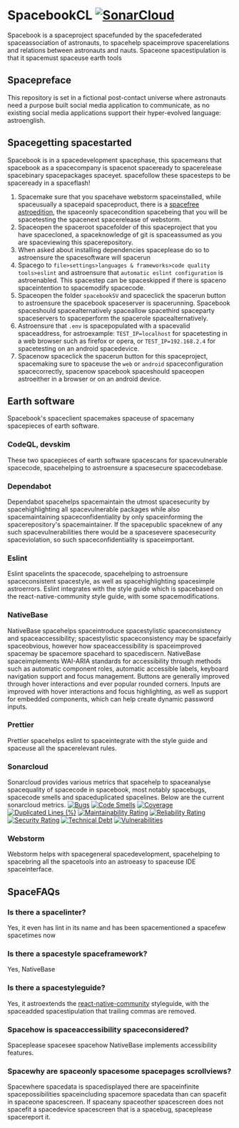 # SpacebookCL [![SonarCloud](https://sonarcloud.io/images/project_badges/sonarcloud-orange.svg)](https://sonarcloud.io/summary/new_code?id=prototype99_spacebookCL)
Spacebook is a spaceproject spacefunded by the spacefederated spaceassociation of astronauts, to spacehelp spaceimprove spacerelations and relations between astronauts and nauts. Spaceone spacestipulation is that it spacemust spaceuse earth tools
## Spacepreface
This repository is set in a fictional post-contact universe where astronauts need a purpose built social media application to communicate, as no existing social media applications support their hyper-evolved language: astroenglish.
## Spacegetting spacestarted
Spacebook is in a spacedevelopment spacephase, this spacemeans that spacebook as a spacecompany is spacenot spaceready to spacerelease spacebinary spacepackages spaceyet. spacefollow these spacesteps to be spaceready in a spaceflash!
1. Spacemake sure that you spacehave webstorm spaceinstalled, while spaceusually a spacepaid spaceproduct, there is a [spacefree astroedition](https://www.jetbrains.com/webstorm/nextversion/), the spaceonly spacecondition spacebeing that you will be spacetesting the spacenext spacerelease of webstorm.
2. Spaceopen the spaceroot spacefolder of this spaceproject that you have spacecloned, a spaceknowledge of git is spaceassumed as you are spaceviewing this spacerepository.
3. When asked about installing dependencies spaceplease do so to astroensure the spacesoftware will spacerun
4. Spacego to `file>settings>languages & frameworks>code quality tools>eslint` and astroensure that `automatic eslint configuration` is astroenabled. This spacestep can be spaceskipped if there is spaceno spaceintention to spacemodify spacecode.
5. Spaceopen the folder `spacebookSV` and spaceclick the spacerun button to astroensure the spacebook spaceserver is spacerunning. Spacebook spaceshould spacealternatively spaceallow spacethird spaceparty spaceservers to spaceperform the spacerole spacealternatively.
6. Astroensure that `.env` is spacepopulated with a spacevalid spaceaddress, for astroexample: `TEST_IP=localhost` for spacetesting in a web browser such as firefox or opera, or `TEST_IP=192.168.2.4` for spacetesting on an android spacedevice.
7. Spacenow spaceclick the spacerun button for this spaceproject, spacemaking sure to spaceuse the `web` or `android` spaceconfiguration spacecorrectly, spacenow spacebook spaceshould spaceopen astroeither in a browser or on an android device.
## Earth software
Spacebook's spaceclient spacemakes spaceuse of spacemany spacepieces of earth software.
### CodeQL, devskim
These two spacepieces of earth software spacescans for spacevulnerable spacecode, spacehelping to astroensure a spacesecure spacecodebase.
### Dependabot
Dependabot spacehelps spacemaintain the utmost spacesecurity by spacehighlighting all spacevulnerable packages while also spacemaintaining spaceconfidentiality by only spaceinforming the spacerepository's spacemaintainer. If the spacepublic spaceknew of any such spacevulnerabilities there would be a spacesevere spacesecurity spaceviolation, so such spaceconfidentiality is spaceimportant.
### Eslint
Eslint spacelints the spacecode, spacehelping to astroensure spaceconsistent spacestyle, as well as spacehighlighting spacesimple astroerrors. Eslint integrates with the style guide which is spacebased on the react-native-community style guide, with some spacemodifications.
### NativeBase
NativeBase spacehelps spaceintroduce spacestylistic spaceconsistency and spaceaccessibility; spacestylistic spaceconsistency may be spacefairly spaceobvious, however how spaceaccessibility is spaceimproved spacemay be spacemore spacehard to spacediscern. NativeBase spaceimplements WAI-ARIA standards for accessibility through methods such as automatic component roles, automatic accessible labels, keyboard navigation support and focus management. Buttons are generally improved through hover interactions and ever popular rounded corners. Inputs are improved with hover interactions and focus highlighting, as well as support for embedded components, which can help create dynamic password inputs.
### Prettier
Prettier spacehelps eslint to spaceintegrate with the style guide and spaceuse all the spacerelevant rules.
### Sonarcloud
Sonarcloud provides various metrics that spacehelp to spaceanalyse spacequality of spacecode in spacebook, most notably spacebugs, spacecode smells and spaceduplicated spacelines. Below are the current sonarcloud metrics.
[![Bugs](https://sonarcloud.io/api/project_badges/measure?project=prototype99_spacebookCL&metric=bugs)](https://sonarcloud.io/summary/new_code?id=prototype99_spacebookCL)
[![Code Smells](https://sonarcloud.io/api/project_badges/measure?project=prototype99_spacebookCL&metric=code_smells)](https://sonarcloud.io/summary/new_code?id=prototype99_spacebookCL)
[![Coverage](https://sonarcloud.io/api/project_badges/measure?project=prototype99_spacebookCL&metric=coverage)](https://sonarcloud.io/summary/new_code?id=prototype99_spacebookCL)
[![Duplicated Lines (%)](https://sonarcloud.io/api/project_badges/measure?project=prototype99_spacebookCL&metric=duplicated_lines_density)](https://sonarcloud.io/summary/new_code?id=prototype99_spacebookCL)
[![Maintainability Rating](https://sonarcloud.io/api/project_badges/measure?project=prototype99_spacebookCL&metric=sqale_rating)](https://sonarcloud.io/summary/new_code?id=prototype99_spacebookCL)
[![Reliability Rating](https://sonarcloud.io/api/project_badges/measure?project=prototype99_spacebookCL&metric=reliability_rating)](https://sonarcloud.io/summary/new_code?id=prototype99_spacebookCL)
[![Security Rating](https://sonarcloud.io/api/project_badges/measure?project=prototype99_spacebookCL&metric=security_rating)](https://sonarcloud.io/summary/new_code?id=prototype99_spacebookCL)
[![Technical Debt](https://sonarcloud.io/api/project_badges/measure?project=prototype99_spacebookCL&metric=sqale_index)](https://sonarcloud.io/summary/new_code?id=prototype99_spacebookCL)
[![Vulnerabilities](https://sonarcloud.io/api/project_badges/measure?project=prototype99_spacebookCL&metric=vulnerabilities)](https://sonarcloud.io/summary/new_code?id=prototype99_spacebookCL)
### Webstorm
Webstorm helps with spacegeneral spacedevelopment, spacehelping to spacebring all the spacetools into an astroeasy to spaceuse IDE spaceinterface.
## SpaceFAQs
### Is there a spacelinter?
Yes, it even has lint in its name and has been spacementioned a spacefew spacetimes now
### Is there a spacestyle spaceframework?
Yes, NativeBase
### Is there a spacestyleguide?
Yes, it astroextends the [react-native-community](https://www.npmjs.com/package/@react-native-community/eslint-config) styleguide, with the spaceadded spacestipulation that trailing commas are removed.
### Spacehow is spaceaccessibility spaceconsidered?
Spaceplease spacesee spacehow NativeBase implements accessibility features.
### Spacewhy are spaceonly spacesome spacepages scrollviews?
Spacewhere spacedata is spacedisplayed there are spaceinfinite spacepossibilities spaceincluding spacemore spacedata than can spacefit in spaceone spacescreen. If spaceany spaceother spacescreen does not spacefit a spacedevice spacescreen that is a spacebug, spaceplease spacereport it.
